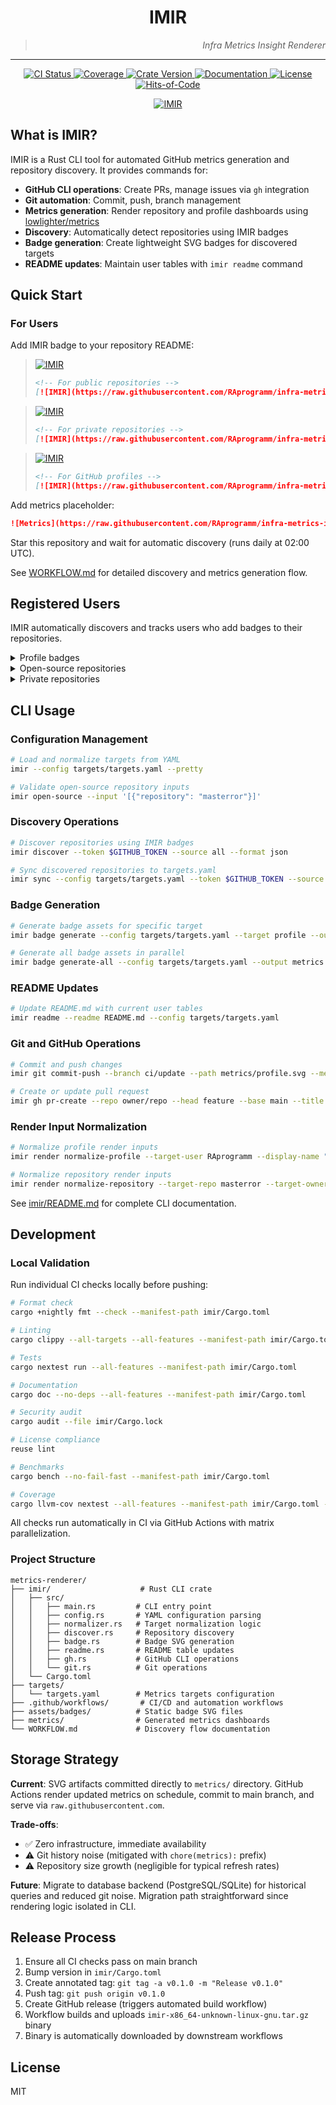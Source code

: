 <!--
SPDX-FileCopyrightText: 2025 RAprogramm <andrey.rozanov.vl@gmail.com>

SPDX-License-Identifier: MIT
-->

<h1 align="center">IMIR</h1>
<div align="right">
  <blockquote><em>Infra Metrics Insight Renderer</em></blockquote>
</div>

<hr />

<p align="center">
  <a href="https://github.com/RAprogramm/infra-metrics-insight-renderer/actions/workflows/ci.yml">
    <img src="https://github.com/RAprogramm/infra-metrics-insight-renderer/actions/workflows/ci.yml/badge.svg" alt="CI Status" />
  </a>
  <a href="https://codecov.io/gh/RAprogramm/infra-metrics-insight-renderer">
    <img src="https://codecov.io/gh/RAprogramm/infra-metrics-insight-renderer/branch/main/graph/badge.svg" alt="Coverage" />
  </a>
  <a href="https://crates.io/crates/imir">
    <img src="https://img.shields.io/crates/v/imir.svg" alt="Crate Version" />
  </a>
  <a href="https://docs.rs/imir">
    <img src="https://docs.rs/imir/badge.svg" alt="Documentation" />
  </a>
  <a href="./LICENSE">
    <img src="https://img.shields.io/badge/license-MIT-blue.svg" alt="License" />
  </a>
  <a href="https://hitsofcode.com/github/RAprogramm/infra-metrics-insight-renderer/view?branch=main">
    <img src="https://hitsofcode.com/github/RAprogramm/infra-metrics-insight-renderer?branch=main" alt="Hits-of-Code" />
  </a>
</p>

<p align="center">
  <a href="./assets/imir.png">
    <img src="./assets/imir.png" alt="IMIR" />
  </a>
</p>

## What is IMIR?

IMIR is a Rust CLI tool for automated GitHub metrics generation and repository discovery. It provides commands for:

- **GitHub CLI operations**: Create PRs, manage issues via `gh` integration
- **Git automation**: Commit, push, branch management
- **Metrics generation**: Render repository and profile dashboards using [lowlighter/metrics](https://github.com/lowlighter/metrics)
- **Discovery**: Automatically detect repositories using IMIR badges
- **Badge generation**: Create lightweight SVG badges for discovered targets
- **README updates**: Maintain user tables with `imir readme` command

## Quick Start

### For Users

Add IMIR badge to your repository README:

> [![IMIR](https://raw.githubusercontent.com/RAprogramm/infra-metrics-insight-renderer/main/assets/badges/imir-badge-simple-public.svg)](https://github.com/RAprogramm/infra-metrics-insight-renderer)
>
> ```markdown
> <!-- For public repositories -->
> [![IMIR](https://raw.githubusercontent.com/RAprogramm/infra-metrics-insight-renderer/main/assets/badges/imir-badge-simple-public.svg)](https://github.com/RAprogramm/infra-metrics-insight-renderer)
> ```

> [![IMIR](https://raw.githubusercontent.com/RAprogramm/infra-metrics-insight-renderer/main/assets/badges/imir-badge-simple-private.svg)](https://github.com/RAprogramm/infra-metrics-insight-renderer)
> 
> 
> ```markdown
> <!-- For private repositories -->
> [![IMIR](https://raw.githubusercontent.com/RAprogramm/infra-metrics-insight-renderer/main/assets/badges/imir-badge-simple-private.svg)](https://github.com/RAprogramm/infra-metrics-insight-renderer)
> ```

> [![IMIR](https://raw.githubusercontent.com/RAprogramm/infra-metrics-insight-renderer/main/assets/badges/imir-badge-simple-profile.svg)](https://github.com/RAprogramm/infra-metrics-insight-renderer)
> 
> 
> ```markdown
> <!-- For GitHub profiles -->
> [![IMIR](https://raw.githubusercontent.com/RAprogramm/infra-metrics-insight-renderer/main/assets/badges/imir-badge-simple-profile.svg)](https://github.com/RAprogramm/infra-metrics-insight-renderer)
> ```

Add metrics placeholder:

```markdown
![Metrics](https://raw.githubusercontent.com/RAprogramm/infra-metrics-insight-renderer/main/metrics/<repo-name>.svg)
```

Star this repository and wait for automatic discovery (runs daily at 02:00 UTC).

See [WORKFLOW.md](WORKFLOW.md) for detailed discovery and metrics generation flow.

## Registered Users

IMIR automatically discovers and tracks users who add badges to their repositories.

<details>
<summary>Profile badges</summary>

<!-- IMIR will update this table automatically -->

<table>
  <thead>
    <tr><th>Account</th><th>Badge</th></tr>
  </thead>
  <tbody>
    <tr>
      <td><code>RAprogramm</code></td>
      <td><img alt="RAprogramm profile metrics" src="https://raw.githubusercontent.com/RAprogramm/infra-metrics-insight-renderer/main/metrics/profile.svg" /></td>
    </tr>
  </tbody>
</table>

</details>

<details>
<summary>Open-source repositories</summary>

<!-- IMIR will update this table automatically -->

<table>
  <thead>
    <tr><th>Repository</th><th>Badge</th></tr>
  </thead>
  <tbody>
    <tr>
      <td><code>RAprogramm/RAprogramm</code></td>
      <td><img alt="RAprogramm metrics" src="https://raw.githubusercontent.com/RAprogramm/infra-metrics-insight-renderer/main/metrics/raprogramm.svg" /></td>
    </tr>
    <tr>
      <td><code>RAprogramm/infra-metrics-insight-renderer</code></td>
      <td><img alt="infra-metrics-insight-renderer metrics" src="https://raw.githubusercontent.com/RAprogramm/infra-metrics-insight-renderer/main/metrics/infra-metrics-insight-renderer.svg" /></td>
    </tr>
    <tr>
      <td><code>RAprogramm/masterror</code></td>
      <td><img alt="masterror metrics" src="https://raw.githubusercontent.com/RAprogramm/infra-metrics-insight-renderer/main/metrics/masterror.svg" /></td>
    </tr>
    <tr>
      <td><code>RAprogramm/telegram-webapp-sdk</code></td>
      <td><img alt="telegram-webapp-sdk metrics" src="https://raw.githubusercontent.com/RAprogramm/infra-metrics-insight-renderer/main/metrics/telegram-webapp-sdk.svg" /></td>
    </tr>
  </tbody>
</table>

</details>

<details>
<summary>Private repositories</summary>

<!-- IMIR will update this table automatically -->

<p>
  Private dashboards follow the same embedding rules. Publish badges from this section once private projects are registered.
</p>

</details>

## CLI Usage

### Configuration Management

```bash
# Load and normalize targets from YAML
imir --config targets/targets.yaml --pretty

# Validate open-source repository inputs
imir open-source --input '[{"repository": "masterror"}]'
```

### Discovery Operations

```bash
# Discover repositories using IMIR badges
imir discover --token $GITHUB_TOKEN --source all --format json

# Sync discovered repositories to targets.yaml
imir sync --config targets/targets.yaml --token $GITHUB_TOKEN --source all
```

### Badge Generation

```bash
# Generate badge assets for specific target
imir badge generate --config targets/targets.yaml --target profile --output metrics

# Generate all badge assets in parallel
imir badge generate-all --config targets/targets.yaml --output metrics
```

### README Updates

```bash
# Update README.md with current user tables
imir readme --readme README.md --config targets/targets.yaml
```

### Git and GitHub Operations

```bash
# Commit and push changes
imir git commit-push --branch ci/update --path metrics/profile.svg --message "Update metrics"

# Create or update pull request
imir gh pr-create --repo owner/repo --head feature --base main --title "Title" --body "Body" --labels ci --token $GITHUB_TOKEN
```

### Render Input Normalization

```bash
# Normalize profile render inputs
imir render normalize-profile --target-user RAprogramm --display-name "Profile"

# Normalize repository render inputs
imir render normalize-repository --target-repo masterror --target-owner RAprogramm --github-repo owner/repo
```

See [imir/README.md](imir/README.md) for complete CLI documentation.

## Development

### Local Validation

Run individual CI checks locally before pushing:

```bash
# Format check
cargo +nightly fmt --check --manifest-path imir/Cargo.toml

# Linting
cargo clippy --all-targets --all-features --manifest-path imir/Cargo.toml

# Tests
cargo nextest run --all-features --manifest-path imir/Cargo.toml

# Documentation
cargo doc --no-deps --all-features --manifest-path imir/Cargo.toml

# Security audit
cargo audit --file imir/Cargo.lock

# License compliance
reuse lint

# Benchmarks
cargo bench --no-fail-fast --manifest-path imir/Cargo.toml

# Coverage
cargo llvm-cov nextest --all-features --manifest-path imir/Cargo.toml --html
```

All checks run automatically in CI via GitHub Actions with matrix parallelization.

### Project Structure

```
metrics-renderer/
├── imir/                    # Rust CLI crate
│   ├── src/
│   │   ├── main.rs         # CLI entry point
│   │   ├── config.rs       # YAML configuration parsing
│   │   ├── normalizer.rs   # Target normalization logic
│   │   ├── discover.rs     # Repository discovery
│   │   ├── badge.rs        # Badge SVG generation
│   │   ├── readme.rs       # README table updates
│   │   ├── gh.rs           # GitHub CLI operations
│   │   └── git.rs          # Git operations
│   └── Cargo.toml
├── targets/
│   └── targets.yaml        # Metrics targets configuration
├── .github/workflows/       # CI/CD and automation workflows
├── assets/badges/          # Static badge SVG files
├── metrics/                # Generated metrics dashboards
└── WORKFLOW.md             # Discovery flow documentation
```

## Storage Strategy

**Current**: SVG artifacts committed directly to `metrics/` directory. GitHub Actions render updated metrics on schedule, commit to main branch, and serve via `raw.githubusercontent.com`.

**Trade-offs**:
- ✅ Zero infrastructure, immediate availability
- ⚠️ Git history noise (mitigated with `chore(metrics):` prefix)
- ⚠️ Repository size growth (negligible for typical refresh rates)

**Future**: Migrate to database backend (PostgreSQL/SQLite) for historical queries and reduced git noise. Migration path straightforward since rendering logic isolated in CLI.

## Release Process

1. Ensure all CI checks pass on main branch
2. Bump version in `imir/Cargo.toml`
3. Create annotated tag: `git tag -a v0.1.0 -m "Release v0.1.0"`
4. Push tag: `git push origin v0.1.0`
5. Create GitHub release (triggers automated build workflow)
6. Workflow builds and uploads `imir-x86_64-unknown-linux-gnu.tar.gz` binary
7. Binary is automatically downloaded by downstream workflows

## License

MIT
